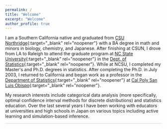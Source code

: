 ```yaml
---
permalink: /
title: "Welcome"
excerpt: "Welcome"
author_profile: true
---
```


<style>
  hr {
    height: 2px;
    background-color: #E5E4E2;
    border: none;
  }

  .no-italics {
      font-style: normal;   
  }
</style>


I am a Southern California native and graduated from [CSU Northridge](https://csun.edu){:target="_blank" rel="noopener"} with a BA degree in math and minors in biology, chemistry, and Japanese. After finishing at CSUN, I drove from LA to Raleigh to attend the graduate program at [NC State University](https://www.ncsu.edu){:target="_blank" rel="noopener"} in the [Dept. of Statistics](https://statistics.sciences.ncsu.edu/){:target="_blank" rel="noopener"}. While at NCSU, I completed my Master's and Ph.D. degrees in statistics. After completing the Ph.D. in July 2003, I returned to California and began work as a professor in the [Department of Statistics](https://statistics.calpoly.edu){:target="_blank" rel="noopener"} at [Cal Poly San Luis Obispo](https://www.calpoly.edu){:target="_blank" rel="noopener"}.

My research interests include categorical data analysis (more specifically, optimal confidence interval methods for discrete distributions) and statistics education. Over the last several years I have been working with educators at universities and high schools in Japan on various topics including active learning and simulation-based inference.

---
